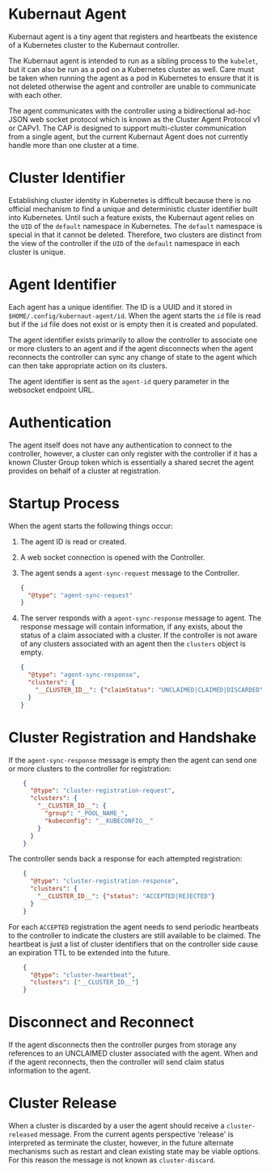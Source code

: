 # Kubernaut Agent

Kubernaut agent is a tiny agent that registers and heartbeats the existence of a Kubernetes cluster to the Kubernaut controller. 

The Kubernaut agent is intended to run as a sibling process to the `kubelet`, but it can also be run as a pod on a Kubernetes cluster as well. Care must be taken when running the agent as a pod in Kubernetes to ensure that it is not deleted otherwise the agent and controller are unable to communicate with each other.

The agent communicates with the controller using a bidirectional ad-hoc JSON web socket protocol which is known as the Cluster Agent Protocol v1 or CAPv1. The CAP is designed to support multi-cluster communication from a single agent, but the current Kubernaut Agent does not currently handle more than one cluster at a time. 

# Cluster Identifier

Establishing cluster identity in Kubernetes is difficult because there is no official mechanism to find a unique and deterministic cluster identifier built into Kubernetes. Until such a feature exists, the Kubernaut agent relies on the `UID` of the `default` namespace in Kubernetes. The `default` namespace is special in that it cannot be deleted. Therefore, two clusters are distinct from the view of the controller if the `UID` of the `default` namespace in each cluster is unique.

# Agent Identifier 

Each agent has a unique identifier. The ID is a UUID and it stored in `$HOME/.config/kubernaut-agent/id`. When the agent starts the `id` file is read but if the `id` file does not exist or is empty then it is created and populated.

The agent identifier exists primarily to allow the controller to associate one or more clusters to an agent and if the agent disconnects when the agent reconnects the controller can sync any change of state to the agent which can then take appropriate action on its clusters.

The agent identifier is sent as the `agent-id` query parameter in the websocket endpoint URL. 

# Authentication

The agent itself does not have any authentication to connect to the controller, however, a cluster can only register with the controller if it has a known Cluster Group token which is essentially a shared secret the agent provides on behalf of a cluster at registration.

# Startup Process

When the agent starts the following things occur:

1. The agent ID is read or created.
2. A web socket connection is opened with the Controller.
3. The agent sends a `agent-sync-request` message to the Controller.

    ```json
    {
      "@type": "agent-sync-request"
    }
    ```

4. The server responds with a `agent-sync-response` message to agent. The response message will contain information, if any exists, about the status of a claim associated with a cluster. If the controller is not aware of any clusters associated with an agent then the `clusters` object is empty.

    ```json
    {
      "@type": "agent-sync-response",
      "clusters": {
        "__CLUSTER_ID__": {"claimStatus": "UNCLAIMED|CLAIMED|DISCARDED"}
      }
    }
    ```

# Cluster Registration and Handshake

If the `agent-sync-response` message is empty then the agent can send one or more clusters to the controller for registration:

```json
    {
      "@type": "cluster-registration-request",
      "clusters": {
        "__CLUSTER_ID__": {
          "group": "_POOL_NAME_", 
          "kubeconfig": "__KUBECONFIG__"
        }
      }
    }
```

The controller sends back a response for each attempted registration:

```json
    {
      "@type": "cluster-registration-response",
      "clusters": {
        "__CLUSTER_ID__": {"status": "ACCEPTED|REJECTED"}
      }
    }
```

For each `ACCEPTED` registration the agent needs to send periodic heartbeats to the controller to indicate the clusters are still available to be claimed. The heartbeat is just a list of cluster identifiers that on the controller side cause an expiration TTL to be extended into the future.

```json
    {
      "@type": "cluster-heartbeat",
      "clusters": ["__CLUSTER_ID__"]
    }
```

# Disconnect and Reconnect

If the agent disconnects then the controller purges from storage any references to an UNCLAIMED cluster associated with the agent. When and if the agent reconnects, then the controller will send claim status information to the agent.

# Cluster Release

When a cluster is discarded by a user the agent should receive a `cluster-released` message. From the current agents perspective 'release' is interpreted as terminate the cluster, however, in the future alternate mechanisms such as restart and clean existing state may be viable options. For this reason the message is not known as `cluster-discard`.
